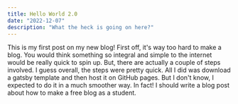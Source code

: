 ```yaml
---
title: Hello World 2.0
date: "2022-12-07"
description: "What the heck is going on here?"
---
```


This is my first post on my new blog! First off,
it's way too hard to make a blog. You would think something so integral
and simple to the internet would be really quick to spin up.
But, there are actually a couple of steps involved. I guess overall, the steps were 
pretty quick. All I did was download a gatsby template and then
host it on GitHub pages. But I don't know, I expected to do it in a much smoother way.
In fact! I should write a blog post about how to make a free blog as a student.